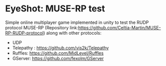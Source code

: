 # EyeShot: MUSE-RP test


Simple online multiplayer game implemented in unity to test the RUDP protocol MUSE-RP (Repository link:https://github.com/Celtia-Martin/MUSE-RP-RUDP-protocol) along with other protocols:
- UDP
- Telepathy : https://github.com/vis2k/Telepathy
- Ruffles: https://github.com/MidLevel/Ruffles
- GServer: https://github.com/fexolm/GServer
